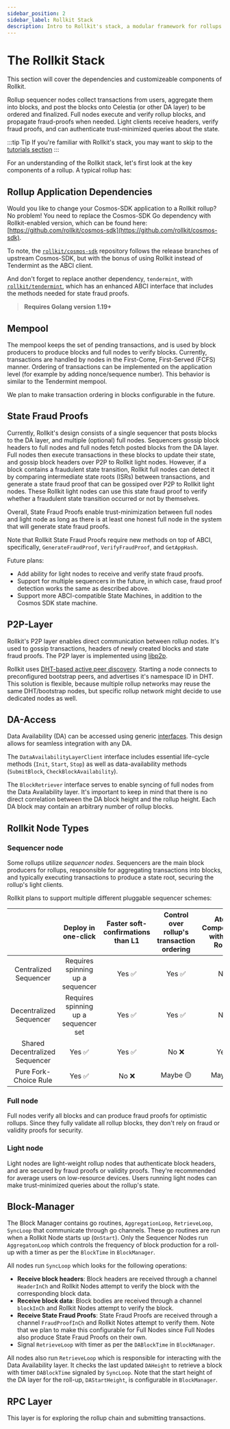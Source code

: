 ```yaml
---
sidebar_position: 2
sidebar_label: Rollkit Stack
description: Intro to Rollkit's stack, a modular framework for rollups.
---
```


# The Rollkit Stack

This section will cover the dependencies and customizeable components of Rollkit.

Rollup sequencer nodes collect transactions from users, aggregate them into blocks, and post the blocks onto Celestia (or other DA layer) to be ordered and finalized. Full nodes execute and verify rollup blocks, and propagate fraud-proofs when needed. Light clients receive headers, verify fraud proofs, and can authenticate trust-minimized queries about the state.

:::tip Tip
If you're familiar with Rollkit's stack, you may want to skip to the [tutorials section](../category/tutorials)
:::

For an understanding of the Rollkit stack, let's first look at the key components of a rollup. A typical rollup has:

## Rollup Application Dependencies

Would you like to change your Cosmos-SDK application to a Rollkit rollup?
No problem! You need to replace the Cosmos-SDK Go dependency with
Rollkit-enabled version, which can be found
here: [https://github.com/rollkit/cosmos-sdk](https://github.com/rollkit/cosmos-sdk).

To note, the [`rollkit/cosmos-sdk`](https://github.com/rollkit/cosmos-sdk) repository follows the release branches of
upstream Cosmos-SDK, but with the bonus of using Rollkit instead of Tendermint
as the ABCI client.

And don't forget to replace another dependency, `tendermint`, with
[`rollkit/tendermint`](https://github.com/rollkit/tendermint), which has an enhanced ABCI interface that includes
the methods needed for state fraud proofs.

> **Requires Golang version 1.19+**

## Mempool

<!-- Drafting: a mempool for queing up transactions - Manav -->

The mempool keeps the set of pending transactions, and is used by block
producers to produce blocks and full nodes to verify blocks. Currently, transactions are handled by
nodes in the First-Come, First-Served (FCFS) manner. Ordering of transactions
can be implemented on the application level (for example by adding
nonce/sequence number). This behavior is similar to the Tendermint mempool.

We plan to make transaction ordering in blocks configurable in the future.

## State Fraud Proofs

Currently, Rollkit's design consists of a single sequencer that posts blocks to the DA layer, and multiple (optional) full nodes. Sequencers gossip block headers to full nodes and full nodes fetch posted blocks from the DA layer. Full nodes then execute transactions in these blocks to update their state, and gossip block headers over P2P to Rollkit light nodes. However, if a block contains a fraudulent state transition, Rollkit full nodes can detect it by comparing intermediate state roots (ISRs) between transactions, and generate a state fraud proof that can be gossiped over P2P to Rollkit light nodes. These Rollkit light nodes can use this state fraud proof to verify whether a fraudulent state transition occurred or not by themselves.

Overall, State Fraud Proofs enable trust-minimization between full nodes and light node as long as there is at least one honest full node in the system that will generate state fraud proofs.

Note that Rollkit State Fraud Proofs require new methods on top of ABCI, specifically, `GenerateFraudProof`, `VerifyFraudProof`, and `GetAppHash`.

Future plans:

* Add ability for light nodes to receive and verify state fraud proofs.
* Support for multiple sequencers in the future, in which case, fraud proof detection works the same as described above.
* Support more ABCI-compatible State Machines, in addition to the Cosmos SDK state machine.

## P2P-Layer

Rollkit's P2P layer enables direct communication between rollup nodes.
It's used to gossip transactions, headers of newly created blocks and state fraud proofs.
The P2P layer is implemented using [libp2p](https://github.com/libp2p).

Rollkit uses [DHT-based active peer discovery](https://curriculum.pl-launchpad.io/curriculum/libp2p/dht/).
Starting a node connects to preconfigured bootstrap peers, and advertises it's namespace ID in DHT.
This solution is flexible, because multiple rollup networks may reuse the same DHT/bootstrap nodes,
but specific rollup network might decide to use dedicated nodes as well.

## DA-Access

Data Availability (DA) can be accessed using generic [interfaces](https://github.com/rollkit/rollkit/blob/main/da/da.go). This design allows for seamless integration with any DA.

The `DataAvailabilityLayerClient` interface includes essential life-cycle methods (`Init`, `Start`, `Stop`) as well as data-availability methods (`SubmitBlock`, `CheckBlockAvailability`).

The `BlockRetriever` interface serves to enable syncing of full nodes from the Data Availability layer.
It's important to keep in mind that there is no direct correlation between the DA block height and the rollup height. Each DA block may contain an arbitrary number of rollup blocks.

## Rollkit Node Types

### Sequencer node

Some rollups utilize _sequencer nodes_. Sequencers are the main block producers for rollups, respoonsible for aggregating transactions into blocks, and typically executing transactions to produce a state root, securing the rollup's light clients.

Rollkit plans to support multiple different pluggable sequencer schemes:

|                                | Deploy in one-click                  | Faster soft-confirmations than L1 | Control over rollup's transaction ordering | Atomic Composability with other Rollups | Censorship resistance | Implementation Status |
|:--------------------------------:|:--------------------------------------:|:-----------------------------------:|:--------------------------------------------:|:-----------------------------------------:|:-----------------------:|:-----------------------:|
| Centralized Sequencer          | Requires spinning up a sequencer     | Yes ✅                               | Yes ✅                                        | No ❌                                      | Eventual ⏳              | Implemented! ✅          |
| Decentralized Sequencer        | Requires spinning up a sequencer set | Yes ✅                               | Yes ✅                                        | No ❌                                      | Real-time ⚡️             | Coming soon 🟢           |
| Shared Decentralized Sequencer | Yes ✅                                  | Yes ✅                               | No ❌                                         | Yes ✅                                     | Real-time ⚡️             | Coming soon 🟢           |
| Pure Fork-Choice Rule          | Yes ✅                                  | No ❌                                | Maybe 🟡                                      | Maybe 🟡                                   | Eventual ⏳              | Coming soon 🟢           |

### Full node

Full nodes verify all blocks and can produce fraud proofs for optimistic rollups. Since they fully validate all rollup blocks, they don't rely on fraud or validity proofs for security.

### Light node

Light nodes are light-weight rollup nodes that authenticate block headers, and are secured by fraud proofs or validity proofs. They're recommended for average users on low-resource devices. Users running light nodes can make trust-minimized queries about the rollup's state.

## Block-Manager

The Block Manager contains go routines, `AggregationLoop`, `RetrieveLoop`, `SyncLoop` that communicate through go channels. These go routines are run when a Rollkit Node starts up (`OnStart`). Only the Sequencer Nodes run `AggregatonLoop` which controls the frequency of block production for a roll-up with a timer as per the `BlockTime` in `BlockManager`.

All nodes run `SyncLoop` which looks for the following operations:

* **Receive block headers**: Block headers are received through a channel `HeaderInCh` and Rollkit Nodes attempt to verify the block with the corresponding block data.
* **Receive block data**: Block bodies are received through a channel `blockInCh` and Rollkit Nodes attempt to verify the block.
* **Receive State Fraud Proofs**: State Fraud Proofs are received through a channel `FraudProofInCh` and Rollkit Notes attempt to verify them. Note that we plan to make this configurable for Full Nodes since Full Nodes also produce State Fraud Proofs on their own.
* Signal `RetrieveLoop` with timer as per the `DABlockTime` in `BlockManager`.

All nodes also run `RetrieveLoop` which is responsible for interacting with the Data Availability layer. It checks the last updated `DAHeight` to retrieve a block with timer `DABlockTime` signaled by `SyncLoop`. Note that the start height of the DA layer for the roll-up, `DAStartHeight`, is configurable in `BlockManager`.

## RPC Layer

<!-- Drafting -->

This layer is for exploring the rollup chain and submitting transactions.
